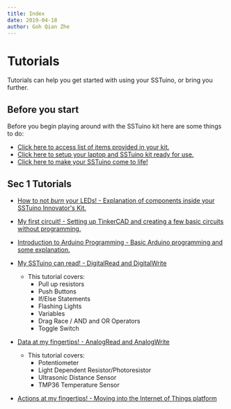 ```yaml
---
title: Index
date: 2019-04-18
author: Goh Qian Zhe
---
```

# Tutorials

Tutorials can help you get started with using your SSTuino, or bring you further.

## Before you start

Before you begin playing around with the SSTuino kit here are some things to do:

* [Click here to access list of items provided in your kit.](https://d3lta-v.github.io/SSTuino/tutorials/partsList.html)
* [Click here to setup your laptop and SSTuino kit ready for use.](https://d3lta-v.github.io/SSTuino/tutorials/gettingStarted.html)
* [Click here to make your SSTuino come to life!](https://d3lta-v.github.io/SSTuino/tutorials/helloWorld.html)

## Sec 1 Tutorials

* [How to not *burn* your LEDs! - Explanation of components inside your SSTuino Innovator's Kit.](https://d3lta-v.github.io/SSTuino/tutorials/Sec1/electronicBasics.html)
* [My first circuit! - Setting up TinkerCAD and creating a few basic circuits without programming.](https://d3lta-v.github.io/SSTuino/tutorials/Sec1/tinkercad.html)
* [Introduction to Arduino Programming - Basic Arduino programming and some explanation.](https://d3lta-v.github.io/SSTuino/tutorials/Sec1/sstuinoProgram.html)

* [My SSTuino can read! - DigitalRead and DigitalWrite](https://d3lta-v.github.io/SSTuino/tutorials/Sec1/digitalRead.html)
    * This tutorial covers:
        * Pull up resistors
        * Push Buttons
        * If/Else Statements
        * Flashing Lights
        * Variables
        * Drag Race / AND and OR Operators
        * Toggle Switch
* [Data at my fingertips! - AnalogRead and AnalogWrite](https://d3lta-v.github.io/SSTuino/tutorials/Sec1/dataInput.html)
    * This tutorial covers:
        * Potentiometer
        * Light Dependent Resistor/Photoresistor
        * Ultrasonic Distance Sensor
        * TMP36 Temperature Sensor
* [Actions at my fingertips! - Moving into the Internet of Things platform](https://d3lta-v.github.io/SSTuino/tutorials/Sec1/sstuinoIoT.html)
